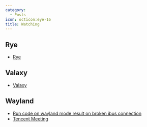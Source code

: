 ```yaml
---
category:
  - Posts
icon: octicon:eye-16
title: Watching
---
```


## Rye

- [Rye](https://rye-up.com)

## Valaxy

- [Valaxy](https://github.com/YunYouJun/valaxy)

## Wayland

- [Run code on wayland mode result on broken ibus connection](https://github.com/microsoft/vscode/issues/167757)
- [Tencent Meeting](https://aur.archlinux.org/packages/wemeet-bin)
